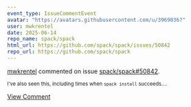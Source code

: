 ```yaml
---
event_type: IssueCommentEvent
avatar: "https://avatars.githubusercontent.com/u/3969036?"
user: mwkrentel
date: 2025-06-14
repo_name: spack/spack
html_url: https://github.com/spack/spack/issues/50842
repo_url: https://github.com/spack/spack
---
```


<a href='https://github.com/mwkrentel' target='_blank'>mwkrentel</a> commented on issue <a href='https://github.com/spack/spack/issues/50842' target='_blank'>spack/spack#50842</a>.

<small>I've also seen this, including times when `spack install` succeeds....</small>

<a href='https://github.com/spack/spack/issues/50842' target='_blank'>View Comment</a>